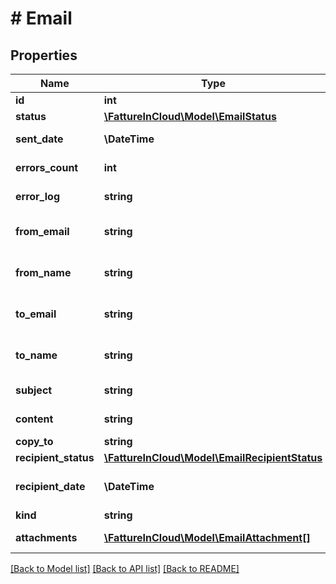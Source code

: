 # # Email

## Properties

Name | Type | Description | Notes
------------ | ------------- | ------------- | -------------
**id** | **int** | Email id | [optional]
**status** | [**\FattureInCloud\Model\EmailStatus**](EmailStatus.md) |  | [optional]
**sent_date** | **\DateTime** | Email sent date | [optional]
**errors_count** | **int** | Email errors count | [optional]
**error_log** | **string** | Email errors log | [optional]
**from_email** | **string** | Email sender email | [optional]
**from_name** | **string** | Email sender name | [optional]
**to_email** | **string** | Email recipient email | [optional]
**to_name** | **string** | Email receipient name | [optional]
**subject** | **string** | Email subject | [optional]
**content** | **string** | Email content | [optional]
**copy_to** | **string** | Email cc | [optional]
**recipient_status** | [**\FattureInCloud\Model\EmailRecipientStatus**](EmailRecipientStatus.md) |  | [optional]
**recipient_date** | **\DateTime** | Email recipient date | [optional]
**kind** | **string** | Email kind | [optional]
**attachments** | [**\FattureInCloud\Model\EmailAttachment[]**](EmailAttachment.md) | Email attachments | [optional]

[[Back to Model list]](../../README.md#models) [[Back to API list]](../../README.md#endpoints) [[Back to README]](../../README.md)
